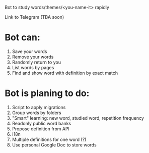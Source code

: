 Bot to study words/themes/\<you-name-it\> rapidly

Link to Telegram (TBA soon)

# Bot can:
1. Save your words
1. Remove your words
1. Randomly return to you
1. List words by pages
1. Find and show word with definition by exact match

# Bot is planing to do:
1. Script to apply migrations
1. Group words by folders
1. "Smart" learning: new word, studied word, repetition frequency
1. Readonly public word banks
1. Propose definition from API
1. i18n
1. Multiple definitions for one word (?)
1. Use personal Google Doc to store words
